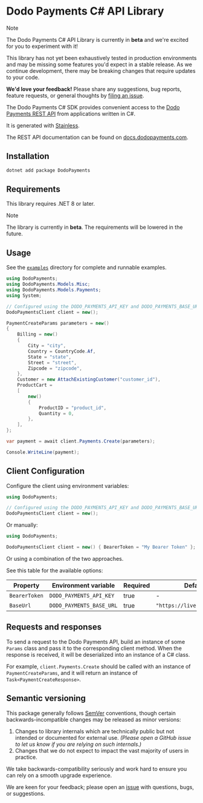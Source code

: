 # Dodo Payments C# API Library

> [!NOTE]
> The Dodo Payments C# API Library is currently in **beta** and we're excited for you to experiment with it!
>
> This library has not yet been exhaustively tested in production environments and may be missing some features you'd expect in a stable release. As we continue development, there may be breaking changes that require updates to your code.
>
> **We'd love your feedback!** Please share any suggestions, bug reports, feature requests, or general thoughts by [filing an issue](https://www.github.com/stainless-sdks/dodo-payments-csharp/issues/new).

The Dodo Payments C# SDK provides convenient access to the [Dodo Payments REST API](https://docs.dodopayments.com) from applications written in C#.

It is generated with [Stainless](https://www.stainless.com/).

The REST API documentation can be found on [docs.dodopayments.com](https://docs.dodopayments.com).

## Installation

```bash
dotnet add package DodoPayments
```

## Requirements

This library requires .NET 8 or later.

> [!NOTE]
> The library is currently in **beta**. The requirements will be lowered in the future.

## Usage

See the [`examples`](examples) directory for complete and runnable examples.

```csharp
using DodoPayments;
using DodoPayments.Models.Misc;
using DodoPayments.Models.Payments;
using System;

// Configured using the DODO_PAYMENTS_API_KEY and DODO_PAYMENTS_BASE_URL environment variables
DodoPaymentsClient client = new();

PaymentCreateParams parameters = new()
{
    Billing = new()
    {
        City = "city",
        Country = CountryCode.Af,
        State = "state",
        Street = "street",
        Zipcode = "zipcode",
    },
    Customer = new AttachExistingCustomer("customer_id"),
    ProductCart =
    [
        new()
        {
            ProductID = "product_id",
            Quantity = 0,
        },
    ],
};

var payment = await client.Payments.Create(parameters);

Console.WriteLine(payment);
```

## Client Configuration

Configure the client using environment variables:

```csharp
using DodoPayments;

// Configured using the DODO_PAYMENTS_API_KEY and DODO_PAYMENTS_BASE_URL environment variables
DodoPaymentsClient client = new();
```

Or manually:

```csharp
using DodoPayments;

DodoPaymentsClient client = new() { BearerToken = "My Bearer Token" };
```

Or using a combination of the two approaches.

See this table for the available options:

| Property      | Environment variable     | Required | Default value                     |
| ------------- | ------------------------ | -------- | --------------------------------- |
| `BearerToken` | `DODO_PAYMENTS_API_KEY`  | true     | -                                 |
| `BaseUrl`     | `DODO_PAYMENTS_BASE_URL` | true     | `"https://live.dodopayments.com"` |

## Requests and responses

To send a request to the Dodo Payments API, build an instance of some `Params` class and pass it to the corresponding client method. When the response is received, it will be deserialized into an instance of a C# class.

For example, `client.Payments.Create` should be called with an instance of `PaymentCreateParams`, and it will return an instance of `Task<PaymentCreateResponse>`.

## Semantic versioning

This package generally follows [SemVer](https://semver.org/spec/v2.0.0.html) conventions, though certain backwards-incompatible changes may be released as minor versions:

1. Changes to library internals which are technically public but not intended or documented for external use. _(Please open a GitHub issue to let us know if you are relying on such internals.)_
2. Changes that we do not expect to impact the vast majority of users in practice.

We take backwards-compatibility seriously and work hard to ensure you can rely on a smooth upgrade experience.

We are keen for your feedback; please open an [issue](https://www.github.com/stainless-sdks/dodo-payments-csharp/issues) with questions, bugs, or suggestions.
